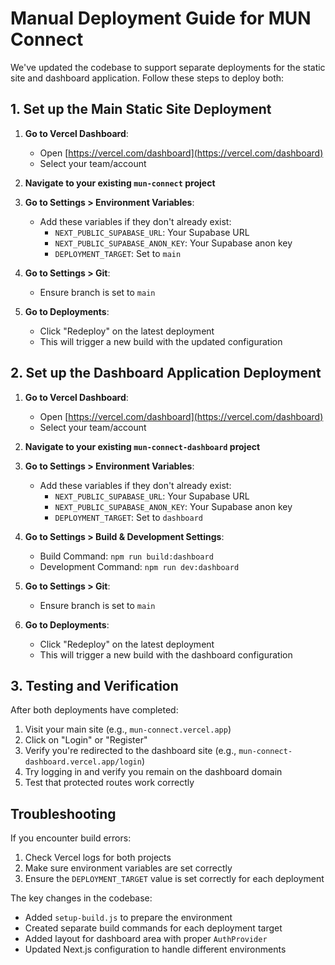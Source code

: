 # Manual Deployment Guide for MUN Connect

We've updated the codebase to support separate deployments for the static site and dashboard application. Follow these steps to deploy both:

## 1. Set up the Main Static Site Deployment

1. **Go to Vercel Dashboard**:
   - Open [https://vercel.com/dashboard](https://vercel.com/dashboard)
   - Select your team/account

2. **Navigate to your existing `mun-connect` project**

3. **Go to Settings > Environment Variables**:
   - Add these variables if they don't already exist:
     - `NEXT_PUBLIC_SUPABASE_URL`: Your Supabase URL
     - `NEXT_PUBLIC_SUPABASE_ANON_KEY`: Your Supabase anon key
     - `DEPLOYMENT_TARGET`: Set to `main`

4. **Go to Settings > Git**:
   - Ensure branch is set to `main`

5. **Go to Deployments**:
   - Click "Redeploy" on the latest deployment
   - This will trigger a new build with the updated configuration

## 2. Set up the Dashboard Application Deployment

1. **Go to Vercel Dashboard**:
   - Open [https://vercel.com/dashboard](https://vercel.com/dashboard)
   - Select your team/account

2. **Navigate to your existing `mun-connect-dashboard` project**

3. **Go to Settings > Environment Variables**:
   - Add these variables if they don't already exist:
     - `NEXT_PUBLIC_SUPABASE_URL`: Your Supabase URL
     - `NEXT_PUBLIC_SUPABASE_ANON_KEY`: Your Supabase anon key
     - `DEPLOYMENT_TARGET`: Set to `dashboard`

4. **Go to Settings > Build & Development Settings**:
   - Build Command: `npm run build:dashboard`
   - Development Command: `npm run dev:dashboard`

5. **Go to Settings > Git**:
   - Ensure branch is set to `main`

6. **Go to Deployments**:
   - Click "Redeploy" on the latest deployment
   - This will trigger a new build with the dashboard configuration

## 3. Testing and Verification

After both deployments have completed:

1. Visit your main site (e.g., `mun-connect.vercel.app`)
2. Click on "Login" or "Register"
3. Verify you're redirected to the dashboard site (e.g., `mun-connect-dashboard.vercel.app/login`)
4. Try logging in and verify you remain on the dashboard domain
5. Test that protected routes work correctly

## Troubleshooting

If you encounter build errors:

1. Check Vercel logs for both projects
2. Make sure environment variables are set correctly
3. Ensure the `DEPLOYMENT_TARGET` value is set correctly for each deployment

The key changes in the codebase:

- Added `setup-build.js` to prepare the environment
- Created separate build commands for each deployment target
- Added layout for dashboard area with proper `AuthProvider`
- Updated Next.js configuration to handle different environments 